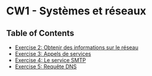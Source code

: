 # CW1 - Systèmes et réseaux

## Table of Contents
- [Exercise 2: Obtenir des informations sur le réseau](Exercise2.md)
- [Exercise 3: Appels de services](Exercise3.md)
- [Exercise 4: Le service SMTP](Exercise4.md)
- [Exercise 5: Requête DNS](Exercise5.md)